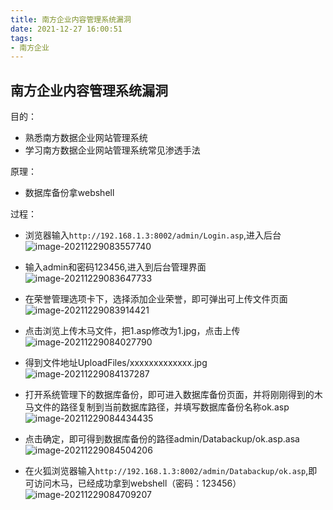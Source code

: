 ```yaml
---
title: 南方企业内容管理系统漏洞
date: 2021-12-27 16:00:51
tags:
- 南方企业
---
```

## 南方企业内容管理系统漏洞

目的：
* 熟悉南方数据企业网站管理系统
* 学习南方数据企业网站管理系统常见渗透手法

原理：
* 数据库备份拿webshell

过程：

* 浏览器输入`http://192.168.1.3:8002/admin/Login.asp`,进入后台![image-20211229083557740](http://121.5.125.62/image/%E5%8D%97%E6%96%B9%E4%BC%81%E4%B8%9A%E5%86%85%E5%AE%B9%E7%AE%A1%E7%90%86%E7%B3%BB%E7%BB%9F%E6%BC%8F%E6%B4%9E/image-20211229083557740.png)

* 输入admin和密码123456,进入到后台管理界面![image-20211229083647733](http://121.5.125.62/image/%E5%8D%97%E6%96%B9%E4%BC%81%E4%B8%9A%E5%86%85%E5%AE%B9%E7%AE%A1%E7%90%86%E7%B3%BB%E7%BB%9F%E6%BC%8F%E6%B4%9E/image-20211229083647733.png)

* 在荣誉管理选项卡下，选择添加企业荣誉，即可弹出可上传文件页面![image-20211229083914421](http://121.5.125.62/image/%E5%8D%97%E6%96%B9%E4%BC%81%E4%B8%9A%E5%86%85%E5%AE%B9%E7%AE%A1%E7%90%86%E7%B3%BB%E7%BB%9F%E6%BC%8F%E6%B4%9E/image-20211229083914421.png)

* 点击浏览上传木马文件，把1.asp修改为1.jpg，点击上传![image-20211229084027790](http://121.5.125.62/image/%E5%8D%97%E6%96%B9%E4%BC%81%E4%B8%9A%E5%86%85%E5%AE%B9%E7%AE%A1%E7%90%86%E7%B3%BB%E7%BB%9F%E6%BC%8F%E6%B4%9E/image-20211229084027790.png)

* 得到文件地址UploadFiles/xxxxxxxxxxxxx.jpg![image-20211229084137287](http://121.5.125.62/image/%E5%8D%97%E6%96%B9%E4%BC%81%E4%B8%9A%E5%86%85%E5%AE%B9%E7%AE%A1%E7%90%86%E7%B3%BB%E7%BB%9F%E6%BC%8F%E6%B4%9E/image-20211229084137287.png)

* 打开系统管理下的数据库备份，即可进入数据库备份页面，并将刚刚得到的木马文件的路径复制到当前数据库路径，并填写数据库备份名称ok.asp![image-20211229084434435](http://121.5.125.62/image/%E5%8D%97%E6%96%B9%E4%BC%81%E4%B8%9A%E5%86%85%E5%AE%B9%E7%AE%A1%E7%90%86%E7%B3%BB%E7%BB%9F%E6%BC%8F%E6%B4%9E/image-20211229084434435.png)

* 点击确定，即可得到数据库备份的路径admin/Databackup/ok.asp.asa![image-20211229084504206](http://121.5.125.62/image/%E5%8D%97%E6%96%B9%E4%BC%81%E4%B8%9A%E5%86%85%E5%AE%B9%E7%AE%A1%E7%90%86%E7%B3%BB%E7%BB%9F%E6%BC%8F%E6%B4%9E/image-20211229084504206.png)

* 在火狐浏览器输入`http://192.168.1.3:8002/admin/Databackup/ok.asp`,即可访问木马，已经成功拿到webshell（密码：123456）![image-20211229084709207](http://121.5.125.62/image/%E5%8D%97%E6%96%B9%E4%BC%81%E4%B8%9A%E5%86%85%E5%AE%B9%E7%AE%A1%E7%90%86%E7%B3%BB%E7%BB%9F%E6%BC%8F%E6%B4%9E/image-20211229084709207.png)
